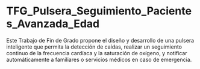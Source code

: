 # TFG_Pulsera_Seguimiento_Pacientes_Avanzada_Edad
Este Trabajo de Fin de Grado propone el diseño y desarrollo de una pulsera inteligente que permita la detección de caídas, realizar un seguimiento continuo de la frecuencia cardíaca y la saturación de oxígeno, y notificar automáticamente a familiares o servicios médicos en caso de emergencia.  
